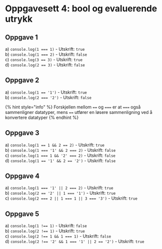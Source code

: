 # Oppgavesett 4: bool og evaluerende utrykk

## Oppgave 1

a) `console.log(1 === 1)` - Utskrift: `true` \
b) `console.log(1 === 2)` - Utskrift: `false` \
c) `console.log(3 == 3)` - Utskrift: `true` \
d) `console.log(2 == 3)` - Utskrift: `false`

## Oppgave 2

a) `console.log(1 == '1')` - Utskrift: `true` \
b) `console.log(2 === '2')` - Utskrift: `false`&#x20;

{% hint style="info" %}
Forskjellen mellom `==` og `===` er at `===` også sammenligner datatyper, mens `==` utfører en løsere sammenligning ved å konvertere datatyper
{% endhint %}

## Oppgave 3

a) `console.log(1 == 1 && 2 == 2)` - Utskrift: `true` \
b) `console.log(1 === '1' && 2 === 2)` - Utskrift: `false` \
c) `console.log(1 === 1 && '2' === 2)` - Utskrift: `false` \
d) `console.log(1 == '1' && 2 == '2')` - Utskrift: `false`

## Oppgave 4

a) `console.log(1 === '1' || 2 === 2)` - Utskrift: `true` \
b) `console.log(2 == '2' || 1 === '1')` - Utskrift: `true` \
c) `console.log(2 === 2 || 1 === 1 || 3 === '3')` - Utskrift: `true`

## Oppgave 5

a) `console.log(1 !== 1)` - Utskrift: `false` \
b) `console.log(2 !== 1)` - Utskrift: `true` \
c) `console.log(2 !== 1 && 1 === 1)` - Utskrift: `false` \
d) `console.log(2 !== '2' && 1 === '1' || 2 == '2')` - Utskrift: `true`
